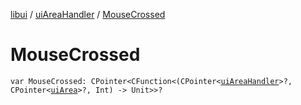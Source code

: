 [libui](../README.md) / [uiAreaHandler](README.md) / [MouseCrossed](-mouse-crossed.md)

# MouseCrossed

`var MouseCrossed: CPointer<CFunction<(CPointer<`[`uiAreaHandler`](README.md)`>?, CPointer<`[`uiArea`](../ui-area.md)`>?, Int) -> Unit>>?`

